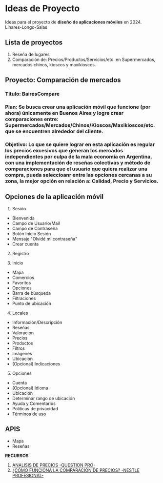 # Ideas de Proyecto

Ideas para el proyecto de **diseño de aplicaciones móviles** en 2024. Linares-Longo-Salas

## Lista de proyectos

1. Reseña de lugares
2. Comparación de: Precios/Productos/Servicios/etc. en Supermercados, mercados chinos, kioscos y maxikioscos.

## Proyecto: Comparación de mercados

### **Título**: BairesCompare

### **Plan**: Se busca crear una aplicación móvil que funcione (por ahora) únicamente en Buenos Aires y logre crear comparaciones entre: Supermercados/Mercados/Chinos/Kioscos/Maxikioscos/etc. que se encuentren alrededor del cliente.

### **Objetivo**: Lo que se quiere lograr en esta aplicación es regular los precios excesivos que generan los mercados independientes por culpa de la mala economía en Argentina, con una implementación de reseñas colectivas y método de comparaciones para que el usuario que quiera realizar una compra, pueda seleccioanr entre las opciones cercanas a su zona, la mejor opción en relación a: Calidad, Precio y Servicios.


## Opciones de la aplicación móvil

1. Sesión
* Bienvenida
* Campo de Usuario/Mail
* Campo de Contraseña
* Botón Inicio Sesión
* Mensaje "Olvidé mi contraseña"
* Crear cuenta
2. Registro

3. Inicio 
* Mapa
* Comercios
* Favoritos
* Opciones
* Barra de búsqueda
* Filtraciones
* Punto de ubicación
4. Locales
* Información/Descripción
* Reseñas
* Valoración
* Precios
* Productos
* Filtros
* Imágenes
* Ubicación
* (Opcional) Indicaciones
5. Opciones
* Cuenta
* (Opcional) Idioma
* Ubicación
* Determinar rango de ubicación
* Ayuda y Comentarios
* Politicas de privacidad
* Términos de uso


## APIS
* Mapa
* Reseñas

**RECURSOS**

1. [ANALISIS DE PRECIOS -QUESTION PRO-](https://www.questionpro.com/blog/es/analisis-de-precios/)
2. [¿CÓMO FUNCIONA LA COMPARACIÓN DE PRECIOS? -NESTLE PROFESIONAL-](https://www.nestleprofessional.com.mx/articulos/comparacion-precios#:~:text=La%20comparaci%C3%B3n%20de%20precios%20es%20un%20proceso%20que%20implica%20investigar,de%20tu%20establecimiento%20de%20comidas.)


